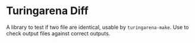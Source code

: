 # Turingarena Diff

A library to test if two file are identical, usable by `turingarena-make`.
Use to check output files against correct outputs.
